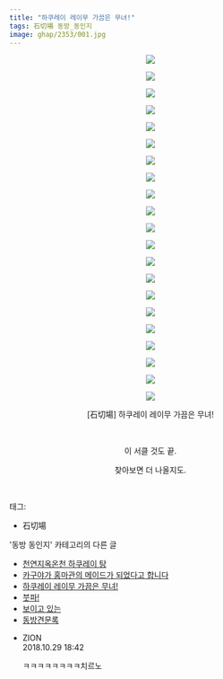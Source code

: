 ```yaml
---
title: "하쿠레이 레이무 가끔은 무녀!"
tags: 石切場 동방_동인지
image: ghap/2353/001.jpg
---
```

<div class="article">
<p style="text-align: center; clear: none; float: none;"><img src="{{ site.nasurl }}/ghap/2353/001.jpg"/></p>
<p style="text-align: center; clear: none; float: none;"><img src="{{ site.nasurl }}/ghap/2353/002.jpg"/></p>
<p style="text-align: center; clear: none; float: none;"><img src="{{ site.nasurl }}/ghap/2353/003.jpg"/></p>
<p style="text-align: center; clear: none; float: none;"><img src="{{ site.nasurl }}/ghap/2353/004.jpg"/></p>
<p style="text-align: center; clear: none; float: none;"><img src="{{ site.nasurl }}/ghap/2353/005.jpg"/></p>
<p style="text-align: center; clear: none; float: none;"><img src="{{ site.nasurl }}/ghap/2353/006.jpg"/></p>
<p style="text-align: center; clear: none; float: none;"><img src="{{ site.nasurl }}/ghap/2353/007.jpg"/></p>
<p style="text-align: center; clear: none; float: none;"><img src="{{ site.nasurl }}/ghap/2353/008.jpg"/></p>
<p style="text-align: center; clear: none; float: none;"><img src="{{ site.nasurl }}/ghap/2353/009.jpg"/></p>
<p style="text-align: center; clear: none; float: none;"><img src="{{ site.nasurl }}/ghap/2353/010.jpg"/></p>
<p style="text-align: center; clear: none; float: none;"><img src="{{ site.nasurl }}/ghap/2353/011.jpg"/></p>
<p style="text-align: center; clear: none; float: none;"><img src="{{ site.nasurl }}/ghap/2353/012.jpg"/></p>
<p style="text-align: center; clear: none; float: none;"><img src="{{ site.nasurl }}/ghap/2353/013.jpg"/></p>
<p style="text-align: center; clear: none; float: none;"><img src="{{ site.nasurl }}/ghap/2353/014.jpg"/></p>
<p style="text-align: center; clear: none; float: none;"><img src="{{ site.nasurl }}/ghap/2353/015.jpg"/></p>
<p style="text-align: center; clear: none; float: none;"><img src="{{ site.nasurl }}/ghap/2353/016.jpg"/></p>
<p style="text-align: center; clear: none; float: none;"><img src="{{ site.nasurl }}/ghap/2353/017.jpg"/></p>
<p style="text-align: center; clear: none; float: none;"><img src="{{ site.nasurl }}/ghap/2353/018.jpg"/></p>
<p style="text-align: center; clear: none; float: none;"><img src="{{ site.nasurl }}/ghap/2353/019.jpg"/></p>
<p style="text-align: center; clear: none; float: none;"><img src="{{ site.nasurl }}/ghap/2353/020.jpg"/></p>
<p style="text-align: center; clear: none; float: none;"><img src="{{ site.nasurl }}/ghap/2353/021.jpg"/></p>
<p style="text-align: center; clear: none; float: none;">[石切場] 하쿠레이 레이무 가끔은 무녀!</p>
<p style="text-align: center; clear: none; float: none;"><br/></p>
<p style="text-align: center; clear: none; float: none;">이 서클 것도 끝.</p>
<p style="text-align: center; clear: none; float: none;">찾아보면 더 나올지도.</p>
<p><br/></p>
</div><div class="tagTrail">
<p>태그: </p>
<ul>
<li>石切場</li>
</ul>
</div><div class="another">
<p>'동방 동인지' 카테고리의 다른 글</p>
<ul>
<li><a href="/2016-09-27-ghap_2355">천연지옥온천 하쿠레이 탕</a></li>
<li><a href="/2016-09-26-ghap_2354">카구야가 홍마관의 메이드가 되었다고 합니다</a></li>
<li><a href="/2016-09-26-ghap_2353">하쿠레이 레이무 가끔은 무녀!</a></li>
<li><a href="/2016-09-26-ghap_2352">붓파!</a></li>
<li><a href="/2016-09-26-ghap_2351">보이고 있는</a></li>
<li><a href="/2016-09-26-ghap_2350">동방견문록</a></li>
</ul>
</div><div class="cb_module cb_fluid">
<div class="cb_wrt cb_profile">
<div class="comment">
<ul>
<li class="cb_thumb_off" id="comment15364511">
<div class="cb_comment_area">
<div class="cb_info_area">
<div class="cb_section">
<span class="cb_nick_name">ZION</span>
</div>
<div class="cb_section">
<span class="cb_date">2018.10.29 18:42 </span>
</div>
</div>
<div class="cb_dsc_comment">
<p class="cb_dsc">
											ㅋㅋㅋㅋㅋㅋㅋㅋ치르노
										</p>
</div>
</div></li>
</ul>
</div>
</div><!-- commentList close -->
</div>